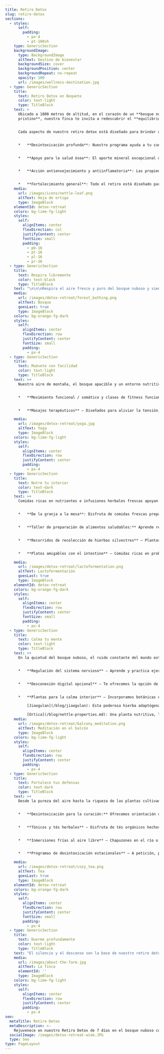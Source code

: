 ```yaml
---
title: Retiro Detox
slug: retiro-detox
sections:
  - styles:
      self:
        padding:
          - px-4
          - pt-100vh
    type: GenericSection
    backgroundImage:
      type: BackgroundImage
      altText: Destino de bienestar
      backgroundSize: cover
      backgroundPosition: center
      backgroundRepeat: no-repeat
      opacity: 100
      url: /images/wellness-destination.jpg
  - type: GenericSection
    title:
      text: Retiro Detox en Boquete
      color: text-light
      type: TitleBlock
    text: >
      Ubicado a 1800 metros de altitud, en el corazón de un **bosque nuboso
      pristino**, nuestra finca te invita a redescubrir el **equilibrio y la vitalidad**. Lejos del ajetreo diario, nuestro programa de retiro detox es una inmersión profunda en la naturaleza y el bienestar. Tu viaje personal aquí está cuidadosamente guiado por nuestro equipo de expertos en bienestar, que adapta cada elemento a tus necesidades únicas.


      Cada aspecto de nuestro retiro detox está diseñado para brindar una profunda sensación de bienestar, con enfoque en:


      *   **Desintoxicación profunda**: Nuestro programa ayuda a tu cuerpo a eliminar toxinas de forma suave, restaurando una sensación de ligereza y energía.


      *   **Apoyo para la salud ósea**: El aporte mineral excepcional de la ortiga orgánica cultivada en la finca contribuye a fortalecer tu cuerpo.


      *   **Acción antienvejecimiento y antiinflamatoria**: Las propiedades antioxidantes de las plantas cultivadas en la finca ayudan a combatir el estrés oxidativo.


      *   **Fortalecimiento general**: Todo el retiro está diseñado para fortalecer tu sistema inmunológico, revitalizar tu cuerpo, combatir la fatiga y devolverte la vitalidad.
    media:
      url: /images/icons/nettle-leaf.png
      altText: Hoja de ortiga
      type: ImageBlock
    elementId: detox-retreat
    colors: bg-lime-fg-light
    styles:
      self:
        alignItems: center
        flexDirection: col
        justifyContent: center
        fontSize: small
        padding:
          - pb-16
          - pt-16
          - pl-16
          - pr-16
  - type: GenericSection
    title:
      text: Respira libremente
      color: text-black
      type: TitleBlock
    text: "\n\n\nRespira el aire fresco y puro del bosque nuboso y siente cómo tu cuerpo comienza a purificarse. Nuestras caminatas guiadas por el bosque y las sesiones de respiración guiada en la finca están diseñadas para oxigenar tu sistema, disipar el estrés y restaurar una vívida sensación de calma y claridad..\_\n\n*   **Respiración guiada:** Te guiaremos en prácticas de respiración centradas en la **regulación del sistema nervioso** para una relajación profunda y una mejor oxigenación.\n\n*   **Baños de bosque:** Caminatas guiadas en la naturaleza para respirar el aire puro del bosque.\n\n*   **Apoyo herbal** para alergias y asma — [Más información](/blog/allergies-and-asthma)\n\n"
    media:
      url: /images/detox-retreat/forest_bathing.png
      altText: Bosque
      goesLast: true
      type: ImageBlock
    colors: bg-orange-fg-dark
    styles:
      self:
        alignItems: center
        flexDirection: row
        justifyContent: center
        fontSize: small
        padding:
          - px-4
  - type: GenericSection
    title:
      text: Muévete con facilidad
      color: text-light
      type: TitleBlock
    text: >+
      Nuestro aire de montaña, el bosque apacible y un entorno nutritivo crean el escenario ideal para que tu cuerpo recupere ligereza y fluidez. Aquí, el movimiento se vuelve natural y cada paso te reconecta con tu vitalidad.


      *   **Movimiento funcional / somático y clases de fitness funcional** — Impartidas por Jessie, estas clases se enfocan en la flexibilidad, la movilidad y la salud articular.


      *   **Masajes terapéuticos** — Diseñados para aliviar la tensión, mejorar la circulación y restaurar la fluidez natural del cuerpo.

    media:
      url: /images/detox-retreat/yoga.jpg
      altText: Yoga
      type: ImageBlock
    colors: bg-lime-fg-light
    styles:
      self:
        alignItems: center
        flexDirection: row
        justifyContent: center
        padding:
          - px-4
  - type: GenericSection
    title:
      text: Nutre tu interior
      color: text-dark
      type: TitleBlock
    text: >+
      Comidas ricas en nutrientes e infusiones herbales frescas apoyan la digestión y la desintoxicación. Alimentos lactofermentados y remedios naturales de plantas nutren el microbioma.


      *   **De la granja a la mesa**: Disfruta de comidas frescas preparadas cada día con productos orgánicos de nuestra finca, diseñadas para revitalizar tu salud desde adentro.


      *   **Taller de preparación de alimentos saludables:** Aprende recetas deliciosas y amigables con el intestino, además de consejos prácticos para alimentos que apoyan la salud óptima.


      *   **Recorridos de recolección de hierbas silvestres** — Plantas comestibles que promueven una digestión óptima.


      *   **Platos amigables con el intestino** — Comidas ricas en probióticos preparadas con productos orgánicos de la finca.

    media:
      url: /images/detox-retreat/lactofermentation.png
      altText: Lactofermentación
      goesLast: true
      type: ImageBlock
    elementId: detox-retreat
    colors: bg-orange-fg-dark
    styles:
      self:
        alignItems: center
        flexDirection: row
        justifyContent: center
        fontSize: small
        padding:
          - px-4
  - type: GenericSection
    title:
      text: Calma tu mente
      color: text-light
      type: TitleBlock
    text: >+
      En la quietud del bosque nuboso, el ruido constante del mundo exterior se desvanece. La claridad regresa, la tensión se disuelve y tu mente encuentra el espacio necesario para respirar.


      *   **Regulación del sistema nervioso** — Aprende y practica ejercicios de regulación del sistema nervioso que puedes aplicar a diario para fortalecer tu resiliencia y mantenerte sereno.


      *   **Desconexión digital opcional** — Te ofrecemos la opción de desconectarte o limitar el uso de tecnología durante tu estancia, fomentando la lectura, el contacto con la naturaleza y el diario personal.


      *   **Plantas para la calma interior** — Incorporamos botánicas específicas de nuestra finca para ayudar a relajar y fortalecer tu mente y cuerpo.

          [Jiaogulan](/blog/jiaogulan): Esta poderosa hierba adaptógena ayuda a tu cuerpo a afrontar el estrés físico y emocional. Se la conoce por promover una concentración calmada, regulando el sistema nervioso sin provocar somnolencia.

          [Ortica](/blog/nettle-properties.md): Una planta nutritiva, la ortiga actúa como tónico restaurador para todo el cuerpo. Sus compuestos apoyan las glándulas suprarrenales y el sistema nervioso, ayudando a nutrir el sistema inmunológico.
    media:
      url: /images/detox-retreat/balcony_meditation.png
      altText: Meditación en el balcón
      type: ImageBlock
    colors: bg-lime-fg-light
    styles:
      self:
        alignItems: center
        flexDirection: row
        justifyContent: center
        padding:
          - px-4
  - type: GenericSection
    title:
      text: Fortalece tus defensas
      color: text-dark
      type: TitleBlock
    text: >+
      Desde la pureza del aire hasta la riqueza de las plantas cultivadas en nuestra finca orgánica, todo aquí trabaja en armonía para fortalecer la resistencia de tu cuerpo y restablecer el equilibrio desde adentro.


      *   **Desintoxicación para la curación:** Ofrecemos orientación opcional sobre estrategias de desintoxicación para combatir la fatiga y reforzar el sistema inmunitario.


      *   **Tónicos y tés herbales** — Disfruta de tés orgánicos hechos con hierbas recién cosechadas en la finca.


      *   **Inmersiones frías al aire libre** — Chapuzones en el río o duchas frías vigorizantes para estimular la inmunidad.


      *   **Programas de desintoxicación estacionales** — A petición, podemos diseñar un programa de desintoxicación más profundo para estancias prolongadas o para continuar el proceso una vez en casa.

    media:
      url: /images/detox-retreat/cozy_tea.png
      altText: Tea
      goesLast: true
      type: ImageBlock
    elementId: detox-retreat
    colors: bg-orange-fg-dark
    styles:
      self:
        alignItems: center
        flexDirection: row
        justifyContent: center
        fontSize: small
        padding:
          - px-4
  - type: GenericSection
    title:
      text: Duerme profundamente
      color: text-light
      type: TitleBlock
    text: "El silencio y el descanso son la base de nuestro retiro detox. Nuestro entorno libre de distracciones, las cabañas de madera pacíficas, el ambiente de baja EMF y el aire puro de montaña fomentan un sueño reparador profundo y la regeneración mental.\n\n*   **Cabañas favorables al sueño** — Descansa con la luz natural de la luna y las estrellas por la noche en un entorno libre de químicos y fragancias artificiales.\_\n\n*   **Té herbal nocturno** — Disfruta de tés herbales orgánicos por la tarde para favorecer una relajación más profunda.\n\n*   **Observación de estrellas** — Un reinicio natural del sueño mediante el apoyo al ritmo circadiano.\n\n"
    media:
      url: /images/about-the-farm.jpg
      altText: La finca
      elementId: ''
      type: ImageBlock
    colors: bg-lime-fg-light
    styles:
      self:
        alignItems: center
        flexDirection: row
        justifyContent: center
        padding:
          - px-4
seo:
  metaTitle: Retiro Detox
  metaDescription: >-
    Rejuvenece en nuestro Retiro Detox de 7 días en el bosque nuboso con comida orgánica, plantas medicinales y programas guiados para restaurar la vitalidad.
  socialImage: /images/detox-retreat-wide.JPG
  type: Seo
type: PageLayout
---
```

